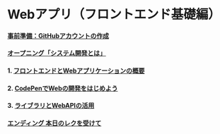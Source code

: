 # Webアプリ（フロントエンド基礎編）

#### [事前準備：GitHubアカウントの作成](https://zenn.dev/protoout/articles/50-howto-github-setup)

#### [オープニング「システム開発とは」]()

#### 1. [フロントエンドとWebアプリケーションの概要](01.md)

#### 2. [CodePenでWebの開発をはじめよう](02.md)

#### 3. [ライブラリとWebAPIの活用](03.md)

#### [エンディング 本日のレクを受けて](ending.md)


